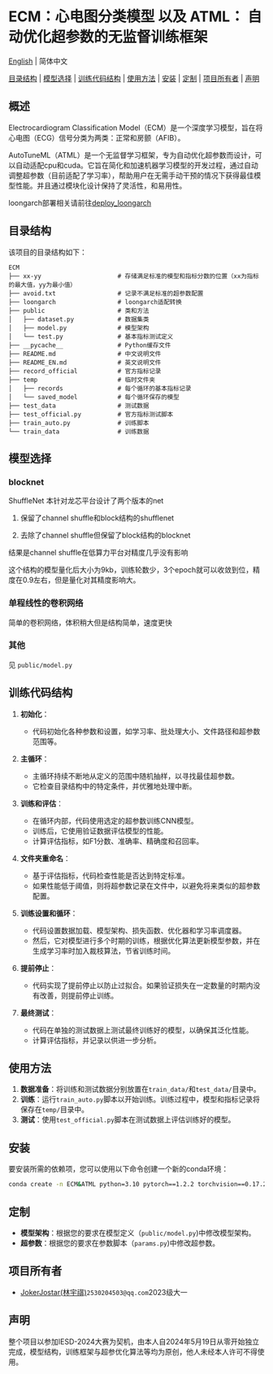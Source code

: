 # ECM：心电图分类模型 以及 ATML： 自动优化超参数的无监督训练框架 

[English](README_EN.md) | 简体中文

[目录结构](#目录结构) | [模型选择](#模型选择) | [训练代码结构](#训练代码结构) | [使用方法](#使用方法) | [安装](#安装) | [定制](#定制) | [项目所有者](#项目所有者) | [声明](#声明)

## 概述
Electrocardiogram Classification Model（ECM）是一个深度学习模型，旨在将心电图（ECG）信号分类为两类：正常和房颤（AFIB）。

AutoTuneML（ATML）是一个无监督学习框架，专为自动优化超参数而设计，可以自动适配cpu和cuda。它旨在简化和加速机器学习模型的开发过程，通过自动调整超参数（目前适配了学习率），帮助用户在无需手动干预的情况下获得最佳模型性能。并且通过模块化设计保持了灵活性，和易用性。

loongarch部署相关请前往[deploy_loongarch](https://github.com/JokerJostar/deploy_loongarch)

## 目录结构
该项目的目录结构如下：

```
ECM
├── xx-yy                     # 存储满足标准的模型和指标分数的位置（xx为指标的最大值，yy为最小值）
├── avoid.txt                 # 记录不满足标准的超参数配置
├── loongarch                 # loongarch适配转换
├── public                    # 类和方法
│   ├── dataset.py            # 数据集类
│   ├── model.py              # 模型架构
│   └── test.py               # 基本指标测试定义
├── __pycache__               # Python缓存文件
├── README.md                 # 中文说明文件
├── README_EN.md              # 英文说明文件
├── record_official           # 官方指标记录
├── temp                      # 临时文件夹
│   ├── records               # 每个循环的基本指标记录
│   └── saved_model           # 每个循环保存的模型
├── test_data                 # 测试数据
├── test_official.py          # 官方指标测试脚本
├── train_auto.py             # 训练脚本
└── train_data                # 训练数据
```



## 模型选择

### blocknet

ShuffleNet
本针对龙芯平台设计了两个版本的net

1. 保留了channel shuffle和block结构的shufflenet

2. 去除了channel shuffle但保留了block结构的blocknet

结果是channel shuffle在低算力平台对精度几乎没有影响

这个结构的模型量化后大小为9kb，训练轮数少，3个epoch就可以收敛到位，精度在0.9左右，但是量化对其精度影响大。

### 单程线性的卷积网络

简单的卷积网络，体积稍大但是结构简单，速度更快

### 其他

见 `public/model.py`







## 训练代码结构


1. **初始化**：
   - 代码初始化各种参数和设置，如学习率、批处理大小、文件路径和超参数范围等。

2. **主循环**：
   - 主循环持续不断地从定义的范围中随机抽样，以寻找最佳超参数。
   - 它检查目录结构中的特定条件，并优雅地处理中断。

3. **训练和评估**：
   - 在循环内部，代码使用选定的超参数训练CNN模型。
   - 训练后，它使用验证数据评估模型的性能。
   - 计算评估指标，如F1分数、准确率、精确度和召回率。

4. **文件夹重命名**：
   - 基于评估指标，代码检查性能是否达到特定标准。
   - 如果性能低于阈值，则将超参数记录在文件中，以避免将来类似的超参数配置。

5. **训练设置和循环**：
   - 代码设置数据加载、模型架构、损失函数、优化器和学习率调度器。
   - 然后，它对模型进行多个时期的训练，根据优化算法更新模型参数，并在生成学习率时加入裁枝算法，节省训练时间。

6. **提前停止**：
   - 代码实现了提前停止以防止过拟合。如果验证损失在一定数量的时期内没有改善，则提前停止训练。

7. **最终测试**：
   - 代码在单独的测试数据上测试最终训练好的模型，以确保其泛化性能。
   - 计算评估指标，并记录以供进一步分析。

## 使用方法
1. **数据准备**：将训练和测试数据分别放置在`train_data/`和`test_data/`目录中。
2. **训练**：运行`train_auto.py`脚本以开始训练。训练过程中，模型和指标记录将保存在`temp/`目录中。
3. **测试**：使用`test_official.py`脚本在测试数据上评估训练好的模型。

## 安装
要安装所需的依赖项，您可以使用以下命令创建一个新的conda环境：

```bash
conda create -n ECM&ATML python=3.10 pytorch==1.2.2 torchvision==0.17.2 torchaudio==2.2.2 pytorch-cuda=12.1 numpy scikit-learn pandas tqdm onnx -c pytorch -c nvidia
```

## 定制
- **模型架构**：根据您的要求在模型定义（`public/model.py`)中修改模型架构。
- **超参数**：根据您的要求在参数脚本（`params.py`)中修改超参数。

## 项目所有者
- [JokerJostar(林宇祺)](https://github.com/JokerJostar)`2530204503@qq.com`2023级大一

## 声明
整个项目以参加IESD-2024大赛为契机，由本人自2024年5月19日从零开始独立完成，模型结构，训练框架与超参优化算法等均为原创，他人未经本人许可不得使用。
